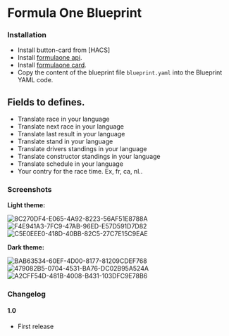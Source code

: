 # Formula One Blueprint

### Installation

- Install button-card from [HACS]
- Install [formulaone api](https://github.com/delzear/hass-formulaoneapi/).
- Install [formulaone card](https://github.com/marcokreeft87/formulaone-card/). 
- Copy the content of the blueprint file `blueprint.yaml` into the Blueprint YAML code.

 ## Fields to defines.
 - Translate race in your language
 - Translate next race in your language
 - Translate last result in your language
 - Translate stand in your language
 - Translate drivers standings in your language
 - Translate constructor standings in your language
 - Translate schedule in your language
 - Your contry for the race time. Ex, fr, ca, nl..

### Screenshots
**Light theme:**<br>

![8C270DF4-E065-4A92-8223-56AF51E8788A](https://user-images.githubusercontent.com/83040228/195901004-5437a8c7-d4ec-4cb9-a4ad-498c7c301bb5.png)
![F4E941A3-7FC9-47AB-96ED-E57D591D7D82](https://user-images.githubusercontent.com/83040228/195901013-3214ea88-0ac3-4e1a-a663-24404e2a6a18.png)
![C5E0EEE0-418D-40BB-82C5-27C7E15C9EAE](https://user-images.githubusercontent.com/83040228/195901017-c787e782-8e97-400e-b30c-bd8336b0fa9d.png)


**Dark theme:**<br>

![BAB63534-60EF-4D00-8177-81209CDEF768](https://user-images.githubusercontent.com/83040228/195900855-df403e82-d881-4b3c-9ef5-a18e79fd0df3.png)
![479082B5-0704-4531-BA76-DC02B95A524A](https://user-images.githubusercontent.com/83040228/195900863-018cc0c1-0d1d-4f71-b765-183a021cd8ef.png)
![A2CFF54D-481B-4008-B431-103DFC9E78B6](https://user-images.githubusercontent.com/83040228/195900867-53f8c093-c644-4e53-b723-315cd4eb947c.png)

### Changelog
#### 1.0
- First release
